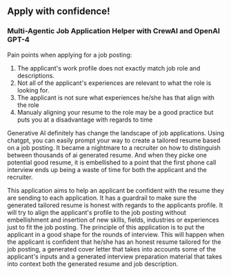 ## Apply with confidence!

### Multi-Agentic Job Application Helper with CrewAI and OpenAI GPT-4


Pain points when applying for a job posting:
1. The applicant's work profile does not exactly match job role and descriptions.
2. Not all of the applicant's experiences are relevant to what the role is looking for.
3. The applicant is not sure what experiences he/she has that align with the role
4. Manualy aligning your resume to the role may be a good practice but puts you at a disadvantage with regards to time

Generative AI definitely has change the landscape of job applications. Using chatgpt, you can easily prompt your way to create a tailored resume based on a job posting. It became a nightmare to a recruiter on how to distinguish between thousands of ai generated resume. And when they picke one potential good resume, it is embellished to a point that the first phone call interview ends up being a waste of time for both the applicant and the recruiter. 

This application aims to help an applicant be confident with the resume they are sending to each application. It has a guardrail to make sure the generated tailored resume is honest with regards to the applicants profile. It will try to align the applicant's profile to the job posting without embellishment and insertion of new skills, fields, industries or experiences just to fit the job posting. The principle of this application is to put the applicant in a good shape for the rounds of interview. This will happen when the applicant is confident that he/she has an honest resume tailored for the job posting, a generated cover letter that takes into accounts some of the applicant's inputs and a generated interview preparation material that takes into context both the generated resume and job description.